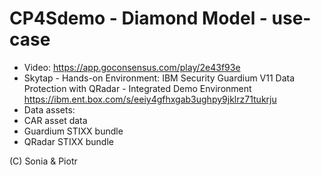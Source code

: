 # CP4Sdemo - Diamond Model - use-case
- Video: https://app.goconsensus.com/play/2e43f93e
- Skytap - Hands-on Environment: IBM Security Guardium V11 Data Protection with QRadar - Integrated Demo Environment https://ibm.ent.box.com/s/eeiy4gfhxgab3ughpy9jklrz71tukrju
- Data assets:
- CAR asset data
- Guardium STIXX bundle
- QRadar STIXX bundle
 
 (C) Sonia & Piotr
